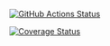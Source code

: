 [![GitHub Actions Status](https://github.com/EhEhEhEh-labs/lab05hw/actions/workflows/ci.yml/badge.svg)](https://github.com/EhEhEhEh-labs/lab05hw/actions)

[![Coverage Status](https://coveralls.io/repos/github/EhEhEhEh-labs/lab05hw/badge.svg)](https://coveralls.io/github/EhEhEhEh-labs/lab05hw)
